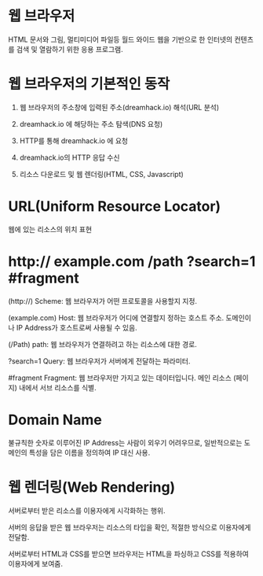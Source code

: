 # 웹 브라우저

HTML 문서와 그림, 멀티미디어 파일등 월드 와이드 웹을 기반으로 한 인터넷의 컨텐츠를 검색 및 열람하기 위한 응용 프로그램.

# 웹 브라우저의 기본적인 동작

1. 웹 브라우저의 주소창에 입력된 주소(dreamhack.io) 해석(URL 분석)

2. dreamhack.io 에 해당하는 주소 탐색(DNS 요청)

3. HTTP를 통해 dreamhack.io 에 요청

4. dreamhack.io의 HTTP 응답 수신

5. 리소스 다운로드 및 웹 렌더링(HTML, CSS, Javascript)

# URL(Uniform Resource Locator)

웹에 있는 리소스의 위치 표현

# http:// example.com /path ?search=1 #fragment

(http://) Scheme: 웹 브라우저가 어떤 프로토콜을 사용할지 지정.

(example.com) Host: 웹 브라우저가 어디에 연결할지 정하는 호스트 주소. 도메인이나 IP Address가 호스트로써 사용될 수 있음.

(/Path) path: 웹 브라우저가 연결하려고 하는 리소스에 대한 경로.

?search=1 Query: 웹 브라우저가 서버에게 전달하는 파라미터.

#fragment Fragment: 웹 브라우저만 가지고 있는 데이터입니다. 메인 리소스 (페이지) 내에서 서브 리소스를 식별.

# Domain Name

불규칙한 숫자로 이루어진 IP Address는 사람이 외우기 어려우므로,
일반적으로는 도메인의 특성을 담은 이름을 정의하여 IP 대신 사용.

# 웹 렌더링(Web Rendering)

서버로부터 받은 리소스를 이용자에게 시각화하는 행위.

서버의 응답을 받은 웹 브라우저는 리소스의 타입을 확인, 적절한 방식으로 이용자에게 전달함.

서버로부터 HTML과 CSS를 받으면 브라우저는 HTML을 파싱하고 CSS를 적용하여 이용자에게 보여줌.
